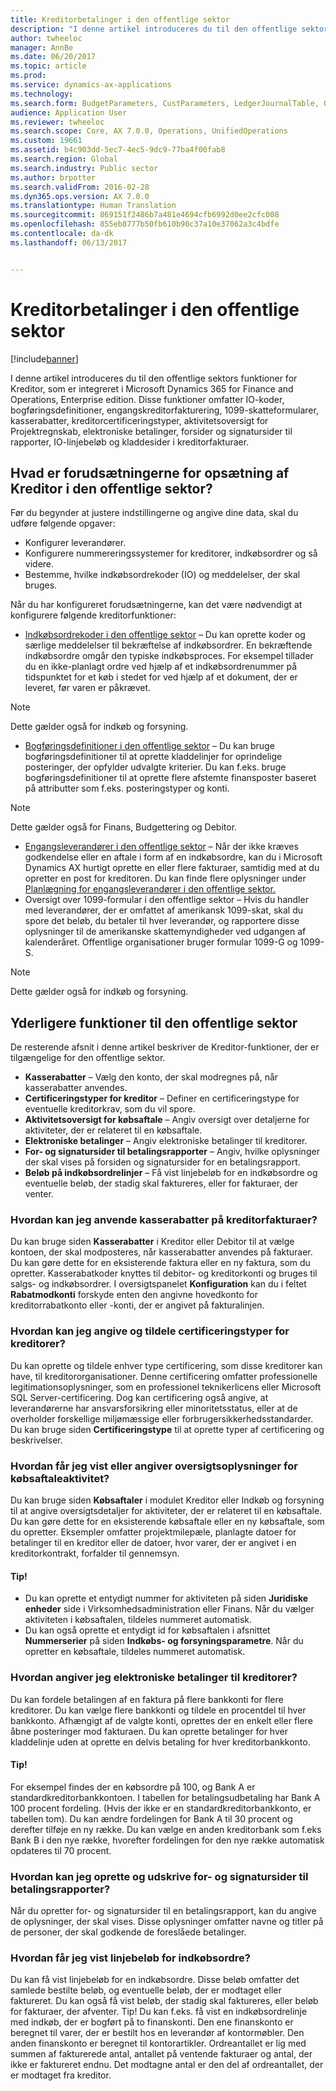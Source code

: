 ```yaml
---
title: Kreditorbetalinger i den offentlige sektor
description: "I denne artikel introduceres du til den offentlige sektors funktioner for Kreditor, som er integreret i Microsoft Dynamics 365 for Finance and Operations, Enterprise edition. Disse funktioner omfatter IO-koder, bogføringsdefinitioner, engangskreditorfakturering, 1099-skatteformularer, kasserabatter, kreditorcertificeringstyper, aktivitetsoversigt for Projektregnskab, elektroniske betalinger, forsider og signatursider til rapporter, IO-linjebeløb og kladdesider i kreditorfakturaer."
author: twheeloc
manager: AnnBe
ms.date: 06/20/2017
ms.topic: article
ms.prod: 
ms.service: dynamics-ax-applications
ms.technology: 
ms.search.form: BudgetParameters, CustParameters, LedgerJournalTable, OMLegalEntity, PurchAgreementListPage, PurchTableListPage, SrmParameters, VendCertificationType, VendCoverPageLayout, VendOpenInvoicesListPage, VendParametersVendParameters, VendTableListPage
audience: Application User
ms.reviewer: twheeloc
ms.search.scope: Core, AX 7.0.0, Operations, UnifiedOperations
ms.custom: 19661
ms.assetid: b4c903dd-5ec7-4ec5-9dc9-77ba4f00fab8
ms.search.region: Global
ms.search.industry: Public sector
ms.author: brpotter
ms.search.validFrom: 2016-02-28
ms.dyn365.ops.version: AX 7.0.0
ms.translationtype: Human Translation
ms.sourcegitcommit: 869151f2486b7a481e4694cfb6992d0ee2cfc008
ms.openlocfilehash: 855eb8777b50fb610b90c37a10e37062a3c4bdfe
ms.contentlocale: da-dk
ms.lasthandoff: 06/13/2017


---
```


# <a name="accounts-payable-in-the-public-sector"></a>Kreditorbetalinger i den offentlige sektor

[!include[banner](../includes/banner.md)]


I denne artikel introduceres du til den offentlige sektors funktioner for Kreditor, som er integreret i Microsoft Dynamics 365 for Finance and Operations, Enterprise edition. Disse funktioner omfatter IO-koder, bogføringsdefinitioner, engangskreditorfakturering, 1099-skatteformularer, kasserabatter, kreditorcertificeringstyper, aktivitetsoversigt for Projektregnskab, elektroniske betalinger, forsider og signatursider til rapporter, IO-linjebeløb og kladdesider i kreditorfakturaer. 

<a name="what-are-the-prerequisites-for-setting-up-accounts-payable-in-the-public-sector"></a>Hvad er forudsætningerne for opsætning af Kreditor i den offentlige sektor?
--------------------------------------------------------------------------------

Før du begynder at justere indstillingerne og angive dine data, skal du udføre følgende opgaver:

-   Konfigurer leverandører.
-   Konfigurere nummereringssystemer for kreditorer, indkøbsordrer og så videre.
-   Bestemme, hvilke indkøbsordrekoder (IO) og meddelelser, der skal bruges.

Når du har konfigureret forudsætningerne, kan det være nødvendigt at konfigurere følgende kreditorfunktioner:

-   [Indkøbsordrekoder i den offentlige sektor](purchase-order-codes-public-sector.md) – Du kan oprette koder og særlige meddelelser til bekræftelse af indkøbsordrer. En bekræftende indkøbsordre omgår den typiske indkøbsproces. For eksempel tillader du en ikke-planlagt ordre ved hjælp af et indkøbsordrenummer på tidspunktet for et køb i stedet for ved hjælp af et dokument, der er leveret, før varen er påkrævet. 
> [!NOTE]
> Dette gælder også for indkøb og forsyning.

-   [Bogføringsdefinitioner i den offentlige sektor](posting-definitions-public-sector.md) – Du kan bruge bogføringsdefinitioner til at oprette kladdelinjer for oprindelige posteringer, der opfylder udvalgte kriterier. Du kan f.eks. bruge bogføringsdefinitioner til at oprette flere afstemte finansposter baseret på attributter som f.eks. posteringstyper og konti. 
> [!NOTE]
> Dette gælder også for Finans, Budgettering og Debitor.


-   [Engangsleverandører i den offentlige sektor](one-time-vendors-public-sector.md) – Når der ikke kræves godkendelse eller en aftale i form af en indkøbsordre, kan du i Microsoft Dynamics AX hurtigt oprette en eller flere fakturaer, samtidig med at du opretter en post for kreditoren. Du kan finde flere oplysninger under [Planlægning for engangsleverandører i den offentlige sektor.](plan-one-time-vendors-public-sector.md)
-   Oversigt over 1099-formular i den offentlige sektor – Hvis du handler med leverandører, der er omfattet af amerikansk 1099-skat, skal du spore det beløb, du betaler til hver leverandør, og rapportere disse oplysninger til de amerikanske skattemyndigheder ved udgangen af kalenderåret. Offentlige organisationer bruger formular 1099-G og 1099-S.

> [!NOTE]
> Dette gælder også for indkøb og forsyning.

## <a name="additional-public-sector-functionality"></a>Yderligere funktioner til den offentlige sektor
De resterende afsnit i denne artikel beskriver de Kreditor-funktioner, der er tilgængelige for den offentlige sektor.

-   **Kasserabatter** – Vælg den konto, der skal modregnes på, når kasserabatter anvendes.
-   **Certificeringstyper for kreditor** – Definer en certificeringstype for eventuelle kreditorkrav, som du vil spore.
-   **Aktivitetsoversigt for købsaftale** – Angiv oversigt over detaljerne for aktiviteter, der er relateret til en købsaftale.
-   **Elektroniske betalinger** – Angiv elektroniske betalinger til kreditorer. 
-   **For- og signatursider til betalingsrapporter** – Angiv, hvilke oplysninger der skal vises på forsiden og signatursider for en betalingsrapport.
-   **Beløb på indkøbsordrelinjer** – Få vist linjebeløb for en indkøbsordre og eventuelle beløb, der stadig skal faktureres, eller for fakturaer, der venter.

### <a name="how-can-i-apply-cash-discounts-to-vendor-invoices"></a>Hvordan kan jeg anvende kasserabatter på kreditorfakturaer?

Du kan bruge siden **Kasserabatter** i Kreditor eller Debitor til at vælge kontoen, der skal modposteres, når kasserabatter anvendes på fakturaer. Du kan gøre dette for en eksisterende faktura eller en ny faktura, som du opretter. Kasserabatkoder knyttes til debitor- og kreditorkonti og bruges til salgs- og indkøbsordrer. I oversigtspanelet **Konfiguration** kan du i feltet **Rabatmodkonti** forskyde enten den angivne hovedkonto for kreditorrabatkonto eller -konti, der er angivet på fakturalinjen.

### <a name="how-do-i-specify-and-assign-certification-types-for-vendors"></a>Hvordan kan jeg angive og tildele certificeringstyper for kreditorer?

Du kan oprette og tildele enhver type certificering, som disse kreditorer kan have, til kreditororganisationer. Denne certificering omfatter professionelle legitimationsoplysninger, som en professionel teknikerlicens eller Microsoft SQL Server-certificering. Dog kan certificering også angive, at leverandørerne har ansvarsforsikring eller minoritetsstatus, eller at de overholder forskellige miljømæssige eller forbrugersikkerhedsstandarder. Du kan bruge siden **Certificeringstype** til at oprette typer af certificering og beskrivelser.

### <a name="how-do-i-view-or-enter-summary-information-for-purchase-agreement-activity"></a>Hvordan får jeg vist eller angiver oversigtsoplysninger for købsaftaleaktivitet?

Du kan bruge siden **Købsaftaler** i modulet Kreditor eller Indkøb og forsyning til at angive oversigtsdetaljer for aktiviteter, der er relateret til en købsaftale. Du kan gøre dette for en eksisterende købsaftale eller en ny købsaftale, som du opretter. Eksempler omfatter projektmilepæle, planlagte datoer for betalinger til en kreditor eller de datoer, hvor varer, der er angivet i en kreditorkontrakt, forfalder til gennemsyn.

#### <a name="tips"></a>Tip!

-   Du kan oprette et entydigt nummer for aktiviteten på siden **Juridiske enheder** side i Virksomhedsadministration eller Finans. Når du vælger aktiviteten i købsaftalen, tildeles nummeret automatisk.
-   Du kan også oprette et entydigt id for købsaftalen i afsnittet **Nummerserier** på siden **Indkøbs- og forsyningsparametre**. Når du opretter en købsaftale, tildeles nummeret automatisk.

### <a name="how-do-i-specify-electronic-payments-to-vendors"></a>Hvordan angiver jeg elektroniske betalinger til kreditorer?

Du kan fordele betalingen af en faktura på flere bankkonti for flere kreditorer. Du kan vælge flere bankkonti og tildele en procentdel til hver bankkonto. Afhængigt af de valgte konti, oprettes der en enkelt eller flere åbne posteringer mod fakturaen. Du kan oprette betalinger for hver kladdelinje uden at oprette en delvis betaling for hver kreditorbankkonto.

#### <a name="tip"></a>Tip!

For eksempel findes der en købsordre på 100, og Bank A er standardkreditorbankkontoen. I tabellen for betalingsudbetaling har Bank A 100 procent fordeling. (Hvis der ikke er en standardkreditorbankkonto, er tabellen tom). Du kan ændre fordelingen for Bank A til 30 procent og derefter tilføje en ny række. Du kan vælge en anden kreditorbank som f.eks Bank B i den nye række, hvorefter fordelingen for den nye række automatisk opdateres til 70 procent.

### <a name="how-can-i-create-and-print-cover-and-signature-pages-for-payments-reports"></a>Hvordan kan jeg oprette og udskrive for- og signatursider til betalingsrapporter?

Når du opretter for- og signatursider til en betalingsrapport, kan du angive de oplysninger, der skal vises. Disse oplysninger omfatter navne og titler på de personer, der skal godkende de foreslåede betalinger.

### <a name="how-do-i-view-purchase-order-line-amounts"></a>Hvordan får jeg vist linjebeløb for indkøbsordre?

Du kan få vist linjebeløb for en indkøbsordre. Disse beløb omfatter det samlede bestilte beløb, og eventuelle beløb, der er modtaget eller faktureret. Du kan også få vist beløb, der stadig skal faktureres, eller beløb for fakturaer, der afventer. Tip! Du kan f.eks. få vist en indkøbsordrelinje med indkøb, der er bogført på to finanskonti. Den ene finanskonto er beregnet til varer, der er bestilt hos en leverandør af kontormøbler. Den anden finanskonto er beregnet til kontorartikler. Ordreantallet er lig med summen af fakturerede antal, antallet på ventende fakturaer og antal, der ikke er faktureret endnu. Det modtagne antal er den del af ordreantallet, der er modtaget fra kreditor.






